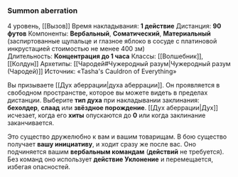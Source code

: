 ### Summon aberration

4 уровень, [[Вызов]]
Время накладывания: **1 действие**
Дистанция: **90 футов**
Компоненты: **Вербальный**, **Соматический**, **Материальный** (заспиртованные щупальце и глазное яблоко в сосуде с платиновой инкрустацией стоимостью не менее 400 зм)
Длительность: **Концентрация до 1 часа**
Классы: [[Волшебник]], [[Колдун]]
Архетипы: [[Чародей#Чужеродный разум|Чужеродный разум (Чародей)]]
Источник: «Tasha's Cauldron of Everything»

Вы призываете [[Дух аберрации|духа аберрации]]. Он проявляется в свободном пространстве, которое вы можете видеть в пределах дистанции. Выберите **тип духа** при накладывании заклинания: **бехолдер**, **слаад** или **звёздное порождение**. [[Дух аберрации|Дух]] исчезает, когда его **хиты** опускаются до **0** или когда заклинание заканчивается.

Это существо дружелюбно к вам и вашим товарищам. В бою существо получает **вашу инициативу**, и ходит сразу же после вас. Оно подчиняется вашим **вербальным командам** (**действий** не требуется). Без команд оно использует **действие Уклонение** и перемещается, избегая опасностей.